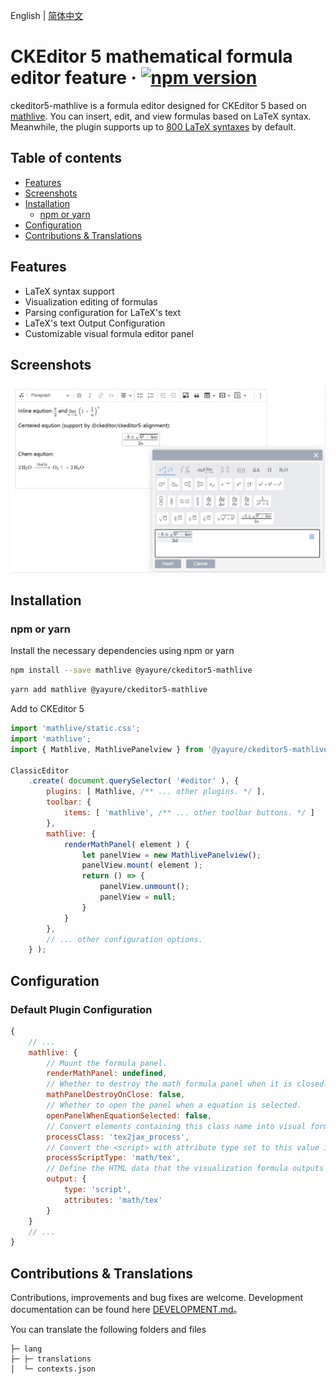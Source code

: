 English | [简体中文](./README.zh-CN.md)

CKEditor 5 mathematical formula editor feature &middot; [![npm version](https://img.shields.io/npm/v/@yayure/ckeditor5-mathlive.svg?style=flat)](https://www.npmjs.com/package/@yayure/ckeditor5-mathlive)
==========================
ckeditor5-mathlive is a formula editor designed for CKEditor 5 based on [mathlive](https://cortexjs.io/mathlive). You can insert, edit, and view formulas based on LaTeX syntax. Meanwhile, the plugin supports up to [800 LaTeX syntaxes](https://cortexjs.io/mathlive/reference/commands) by default.

## Table of contents

- [Features](#features)
- [Screenshots](#screenshots)
- [Installation](#installation)
  - [npm or yarn](#npm-or-yarn)
- [Configuration](#configuration)
- [Contributions & Translations](#contributions--translations)

## Features

- LaTeX syntax support
- Visualization editing of formulas
- Parsing configuration for LaTeX's text
- LaTeX's text Output Configuration
- Customizable visual formula editor panel

## Screenshots

![Screenshot 1](/screenshots/1.png?raw=true "Screenshot 1")

## Installation

### npm or yarn

Install the necessary dependencies using npm or yarn

```bash
npm install --save mathlive @yayure/ckeditor5-mathlive
```

```bash
yarn add mathlive @yayure/ckeditor5-mathlive
```

Add to CKEditor 5

```js
import 'mathlive/static.css';
import 'mathlive';
import { Mathlive, MathlivePanelview } from '@yayure/ckeditor5-mathlive';

ClassicEditor
    .create( document.querySelector( '#editor' ), {
        plugins: [ Mathlive, /** ... other plugins. */ ],
        toolbar: {
            items: [ 'mathlive', /** ... other toolbar buttons. */ ]
        },
        mathlive: {
            renderMathPanel( element ) {
                let panelView = new MathlivePanelview();
                panelView.mount( element );
                return () => {
                    panelView.unmount();
                    panelView = null;
                }
            }
        },
        // ... other configuration options.
    } );
```

## Configuration

### Default Plugin Configuration

```js
{
    // ...
    mathlive: {
        // Mount the formula panel.
        renderMathPanel: undefined,
        // Whether to destroy the math formula panel when it is closed.
        mathPanelDestroyOnClose: false,
        // Whether to open the panel when a equation is selected.
        openPanelWhenEquationSelected: false,
        // Convert elements containing this class name into visual formula displays. e.g. <span class="tex2jax_process">\sqrt{\frac{a}{b}}</span>
        processClass: 'tex2jax_process',
        // Convert the <script> with attribute type set to this value into visual formula displays. e.g. <script type="math/tex">\sqrt{\frac{a}{b}}</script>
        processScriptType: 'math/tex',
        // Define the HTML data that the visualization formula outputs in CKEditor. e.g. { type: 'script', attributes: { type: 'math/tex' } } => <script type="math/tex">\sqrt{\frac{a}{b}}</script>
        output: {
            type: 'script',
            attributes: 'math/tex'
        }
    }
    // ...
}
```

## Contributions & Translations
Contributions, improvements and bug fixes are welcome. Development documentation can be found here [DEVELOPMENT.md](./DEVELOPMENT.md)。

You can translate the following folders and files

```
├─ lang
├─ ├─ translations
│  └─ contexts.json
```
